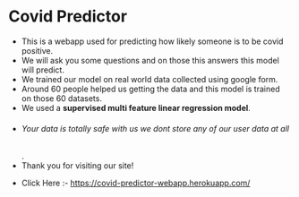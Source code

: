 # Covid Predictor
- This is a webapp used for predicting how likely someone is to be covid positive. 
- We will ask you some questions and on those this answers this model will predict.
- We trained our model on real world data collected using google form. 
- Around 60 people helped us getting the data and this model is trained on those 60 datasets.
- We used a <strong>supervised multi feature linear regression model</strong>.
- <h6>Your data is totally safe with us we dont store any of our user data at all</h6>.
- Thank you for visiting our site!

* Click Here :- https://covid-predictor-webapp.herokuapp.com/
